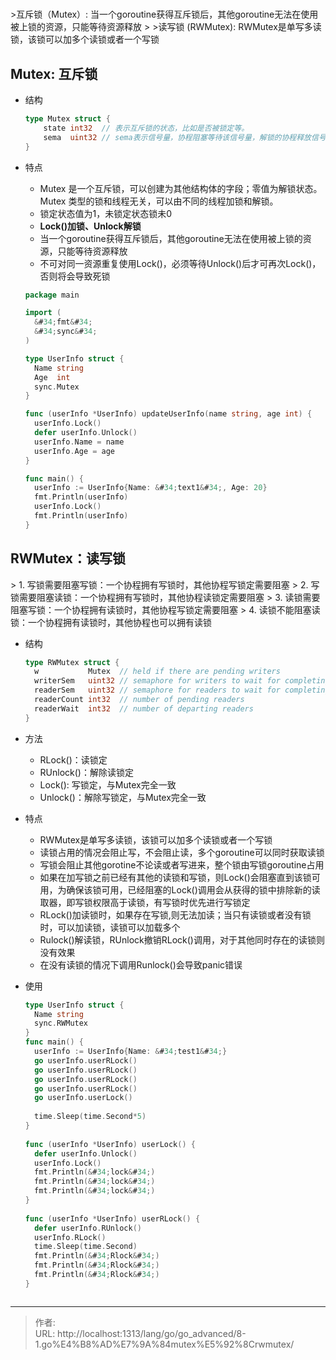 # 

&gt;互斥锁（Mutex）: 当一个goroutine获得互斥锁后，其他goroutine无法在使用被上锁的资源，只能等待资源释放
&gt;
&gt;读写锁 (RWMutex): RWMutex是单写多读锁，该锁可以加多个读锁或者一个写锁

## Mutex: 互斥锁

- 结构

  ```go
  type Mutex struct {
      state int32  // 表示互斥锁的状态，比如是否被锁定等。
      sema  uint32 // sema表示信号量，协程阻塞等待该信号量，解锁的协程释放信号量从而唤醒等待信号量的协程。
  }
  ```

- 特点

  - Mutex 是一个互斥锁，可以创建为其他结构体的字段；零值为解锁状态。Mutex 类型的锁和线程无关，可以由不同的线程加锁和解锁。
  - 锁定状态值为1，未锁定状态锁未0
  - **Lock()加锁、Unlock解锁**
  - 当一个goroutine获得互斥锁后，其他goroutine无法在使用被上锁的资源，只能等待资源释放
  - 不可对同一资源重复使用Lock()，必须等待Unlock()后才可再次Lock()，否则将会导致死锁

  ```go
  package main
  
  import (
  	&#34;fmt&#34;
  	&#34;sync&#34;
  )
  
  type UserInfo struct {
  	Name string
  	Age  int
  	sync.Mutex
  }
  
  func (userInfo *UserInfo) updateUserInfo(name string, age int) {
  	userInfo.Lock()
  	defer userInfo.Unlock()
  	userInfo.Name = name
  	userInfo.Age = age
  }
  
  func main() {
  	userInfo := UserInfo{Name: &#34;text1&#34;, Age: 20}
  	fmt.Println(userInfo)
  	userInfo.Lock()
  	fmt.Println(userInfo)
  }
  
  ```

## RWMutex：读写锁

&gt; 1. 写锁需要阻塞写锁：一个协程拥有写锁时，其他协程写锁定需要阻塞
&gt; 2. 写锁需要阻塞读锁：一个协程拥有写锁时，其他协程读锁定需要阻塞
&gt; 3. 读锁需要阻塞写锁：一个协程拥有读锁时，其他协程写锁定需要阻塞
&gt; 4. 读锁不能阻塞读锁：一个协程拥有读锁时，其他协程也可以拥有读锁

- 结构

  ```go
  type RWMutex struct {
  	w           Mutex  // held if there are pending writers
  	writerSem   uint32 // semaphore for writers to wait for completing readers
  	readerSem   uint32 // semaphore for readers to wait for completing writers
  	readerCount int32  // number of pending readers
  	readerWait  int32  // number of departing readers
  }
  ```

- 方法

  - RLock()：读锁定
  - RUnlock()：解除读锁定
  - Lock(): 写锁定，与Mutex完全一致
  - Unlock()：解除写锁定，与Mutex完全一致
  
- 特点

  - RWMutex是单写多读锁，该锁可以加多个读锁或者一个写锁
  - 读锁占用的情况会阻止写，不会阻止读，多个goroutine可以同时获取读锁
  - 写锁会阻止其他gorotine不论读或者写进来，整个锁由写锁goroutine占用
  - 如果在加写锁之前已经有其他的读锁和写锁，则Lock()会阻塞直到该锁可用，为确保该锁可用，已经阻塞的Lock()调用会从获得的锁中排除新的读取器，即写锁权限高于读锁，有写锁时优先进行写锁定
  - RLock()加读锁时，如果存在写锁,则无法加读；当只有读锁或者没有锁时，可以加读锁，读锁可以加载多个
  - Rulock()解读锁，RUnlock撤销RLock()调用，对于其他同时存在的读锁则没有效果
  - 在没有读锁的情况下调用Runlock()会导致panic错误
  
- 使用

  ```go
  type UserInfo struct {
  	Name string
  	sync.RWMutex
  }
  func main() {
  	userInfo := UserInfo{Name: &#34;test1&#34;}
  	go userInfo.userRLock()
  	go userInfo.userRLock()
  	go userInfo.userRLock()
  	go userInfo.userRLock()
  	go userInfo.userLock()
   
  	time.Sleep(time.Second*5)
  }
   
  func (userInfo *UserInfo) userLock() {
  	defer userInfo.Unlock()
  	userInfo.Lock()
  	fmt.Println(&#34;lock&#34;)
  	fmt.Println(&#34;lock&#34;)
  	fmt.Println(&#34;lock&#34;)
  }
   
  func (userInfo *UserInfo) userRLock() {
  	defer userInfo.RUnlock()
  	userInfo.RLock()
  	time.Sleep(time.Second)
  	fmt.Println(&#34;Rlock&#34;)
  	fmt.Println(&#34;Rlock&#34;)
  	fmt.Println(&#34;Rlock&#34;)
  }
  
  
  
  ```

  

---

> 作者:   
> URL: http://localhost:1313/lang/go/go_advanced/8-1.go%E4%B8%AD%E7%9A%84mutex%E5%92%8Crwmutex/  

